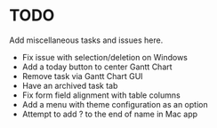 # TODO

Add miscellaneous tasks and issues here.

- Fix issue with selection/deletion on Windows
- Add a today button to center Gantt Chart
- Remove task via Gantt Chart GUI
- Have an archived task tab
- Fix form field alignment with table columns
- Add a menu with theme configuration as an option
- Attempt to add ? to the end of name in Mac app
